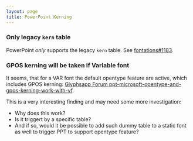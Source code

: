 ```yaml
---
layout: page
title: PowerPoint Kerning
---
```


### Only legacy `kern` table

PowerPoint *only* supports the legacy `kern` table. See [fontations#1183](https://github.com/googlefonts/fontations/issues/1183).

### GPOS kerning will be taken if Variable font
It seems, that for a VAR font the default opentype feature are active, which includes GPOS kerning:
[Glyphsapp Forum ppt-microsoft-opentype-and-gpos-kerning-work-with-vf](https://forum.glyphsapp.com/t/ppt-microsoft-opentype-and-gpos-kerning-work-with-vf/31467).

This is a very interesting finding and may need some more investigation:
- Why does this work? 
- Is it triggert by a specific table? 
- And if so, would it be possible to add such dummy table to a static font as well to trigger PPT to support opentype feature?

